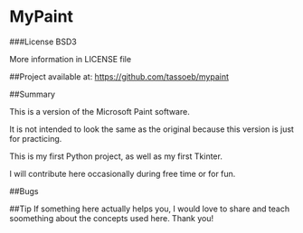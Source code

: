 MyPaint
======
###License BSD3

More information in LICENSE file

##Project available at: https://github.com/tassoeb/mypaint

##Summary

This is a version of the Microsoft Paint software.

It is not intended to look the same as the original because this version is just for practicing.

This is my first Python project, as well as my first Tkinter.

I will contribute here occasionally during free time or for fun.

##Bugs

##Tip
If something here actually helps you, I would love to share and teach soomething about the concepts used here. Thank you!


